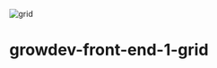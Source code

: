 ![grid](https://user-images.githubusercontent.com/103156674/208266663-c7df945f-ba61-475e-8d88-432df59d5717.png)
# growdev-front-end-1-grid
